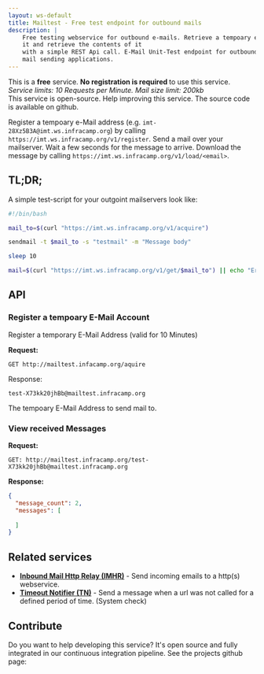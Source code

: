 ```yaml
---
layout: ws-default
title: Mailtest - Free test endpoint for outbound mails
description: |
    Free testing webservice for outbound e-mails. Retrieve a tempoary e-mail address, send mail to 
    it and retrieve the contents of it
    with a simple REST Api call. E-Mail Unit-Test endpoint for outbound mail servers or
    mail sending applications.
---
```



<div class="alert alert-success">
This is a <b>free</b> service. <b>No registration is required </b>to use this service. <i>Service limits: 
10 Requests per Minute. Mail size limit: 200kb</i>
</div>

<div class="alert alert-info">
This service is open-source. Help improving this service. The source code is available on github.
</div>

Register a tempoary e-Mail address (e.g. `imt-28Xz5B3A@imt.ws.infracamp.org`) by calling `https://imt.ws.infracamp.org/v1/register`.
Send a mail over your mailserver. Wait a few seconds for the message to arrive. Download the message by calling `https://imt.ws.infracamp.org/v1/load/<email>`.


## TL;DR;

A simple test-script for your outgoint mailservers look like:


```bash
#!/bin/bash

mail_to=$(curl "https://imt.ws.infracamp.org/v1/acquire")

sendmail -t $mail_to -s "testmail" -m "Message body"

sleep 10

mail=$(curl "https://imt.ws.infracamp.org/v1/get/$mail_to") || echo "Error: No Mail received!"

```

## API


### Register a tempoary E-Mail Account

Register a temporary E-Mail Address (valid for 10 Minutes)

**Request:**
```
GET http://mailtest.infacamp.org/aquire
```

Response:
```
test-X73kk20jhBb@mailtest.infracamp.org
```

The tempoary E-Mail Address to send mail to.

### View received Messages

**Request:**
```
GET: http://mailtest.infracamp.org/test-X73kk20jhBb@mailtest.infracamp.org
```

**Response:**

```json
{
  "message_count": 2,
  "messages": [
    
  ]
}
```


## Related services

- **[Inbound Mail Http Relay (IMHR)]()** - Send incoming emails to a http(s) webservice.
- **[Timeout Notifier (TN)]()** - Send a message when a url was not called for a defined period of time. (System check)


## Contribute

Do you want to help developing this service? It's open source and 
fully integrated in our continuous integration pipeline. See the
projects github page: